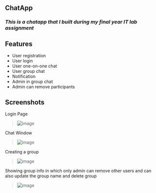 ## ChatApp

### _This is a chatapp that I built during my final year IT lab assignment_

## Features
 * User registration
 * User login
 * User one-on-one chat
 * User group chat
 * Notification
 * Admin in group chat
 * Admin can remove participants


## Screenshots

Login Page
> ![image](https://github.com/user-attachments/assets/2461c4f5-d46a-47ec-88d9-05fe1f950283)

Chat Window
> ![image](https://github.com/user-attachments/assets/06b53194-5da0-4a9c-bf0e-31531b7419e6)

Creating a group
> ![image](https://github.com/user-attachments/assets/5efe992c-3b70-49b7-8f4a-f7162977edae)

Showing group info in which only admin can remove other users and can also update the group name and delete group
> ![image](https://github.com/user-attachments/assets/b56f6bda-2c50-4763-88db-6d1b826a3c2d)




